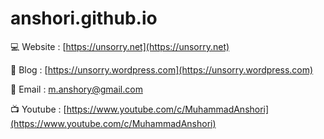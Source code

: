 # anshori.github.io

:computer: Website : [https://unsorry.net](https://unsorry.net)

:newspaper: Blog    : [https://unsorry.wordpress.com](https://unsorry.wordpress.com)

:email: Email   : [m.anshory@gmail.com](m.anshory@gmail.com)

:tv: Youtube : [https://www.youtube.com/c/MuhammadAnshori](https://www.youtube.com/c/MuhammadAnshori)